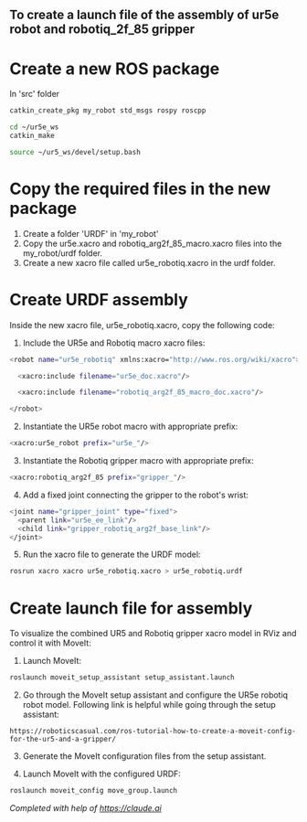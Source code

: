 ## To create a launch file of the assembly of ur5e robot and robotiq_2f_85 gripper

# Create a new ROS package
In 'src' folder

```bash
catkin_create_pkg my_robot std_msgs rospy roscpp
```

```bash
cd ~/ur5e_ws
catkin_make
```


```bash
source ~/ur5_ws/devel/setup.bash
```

# Copy the required files in the new package
1. Create a folder 'URDF' in 'my_robot'
2. Copy the ur5e.xacro and robotiq_arg2f_85_macro.xacro files into the my_robot/urdf folder.
3. Create a new xacro file called ur5e_robotiq.xacro in the urdf folder.

# Create URDF assembly
Inside the new xacro file, ur5e_robotiq.xacro, copy the following code:
1. Include the UR5e and Robotiq macro xacro files:
```bash
<robot name="ur5e_robotiq" xmlns:xacro="http://www.ros.org/wiki/xacro">

  <xacro:include filename="ur5e_doc.xacro"/>

  <xacro:include filename="robotiq_arg2f_85_macro_doc.xacro"/>

</robot>
```
2. Instantiate the UR5e robot macro with appropriate prefix:
```bash
<xacro:ur5e_robot prefix="ur5e_"/>
```
3. Instantiate the Robotiq gripper macro with appropriate prefix:
```bash
<xacro:robotiq_arg2f_85 prefix="gripper_"/>
```
4. Add a fixed joint connecting the gripper to the robot's wrist:
```bash
<joint name="gripper_joint" type="fixed">
  <parent link="ur5e_ee_link"/>
  <child link="gripper_robotiq_arg2f_base_link"/>
</joint>
```
5. Run the xacro file to generate the URDF model:
```bash
rosrun xacro xacro ur5e_robotiq.xacro > ur5e_robotiq.urdf
```

# Create launch file for assembly
To visualize the combined UR5 and Robotiq gripper xacro model in RViz and control it with MoveIt:
<!--1. Launch RViz and set the 'Global Options' > 'Fixed Frame' to 'base'.
-->
<!--3. In the 'Displays' panel, set the 'RobotModel' display and choose the generated URDF file as the robot description.
-->
1. Launch MoveIt:

```bash
roslaunch moveit_setup_assistant setup_assistant.launch
```

2. Go through the MoveIt setup assistant and configure the UR5e robotiq robot model.
Following link is helpful while going through the setup assistant:
```
https://roboticscasual.com/ros-tutorial-how-to-create-a-moveit-config-for-the-ur5-and-a-gripper/
```

3. Generate the MoveIt configuration files from the setup assistant.

4. Launch MoveIt with the configured URDF:

```bash
roslaunch moveit_config move_group.launch
```



*Completed with help of https://claude.ai*
